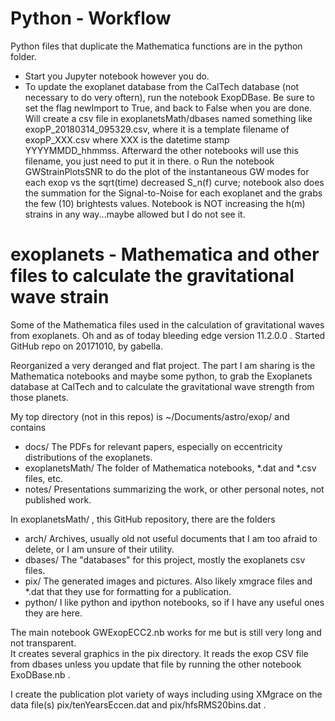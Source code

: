 # Python - Workflow

Python files that duplicate the Mathematica functions are in the python folder.

* Start you Jupyter notebook however you do.
* To update the exoplanet database from the CalTech database (not necessary to do very oftern), run the notebook
ExopDBase.  Be sure to set the flag newImport to True, and back to False when you are done.  Will create a csv file
in exoplanetsMath/dbases named something like exopP_20180314_095329.csv, where it is a template filename of
exopP_XXX.csv where XXX is the datetime stamp YYYYMMDD_hhmmss.  Afterward the other notebooks will use this filename,
you just need to put it in there.
o Run the notebook GWStrainPlotsSNR to do the plot of the instantaneous GW modes for each exop vs the sqrt(time)
decreased S_n(f) curve; notebook also does the summation for the Signal-to-Noise for each exoplanet and the grabs the
few (10) brightests values.  Notebook is NOT increasing the h(m) strains in any way...maybe allowed but I do not see
it.

# exoplanets - Mathematica and other files to calculate the gravitational wave strain

Some of the Mathematica files used in the calculation of gravitational waves from exoplanets.  Oh and as of today bleeding edge version 11.2.0.0 .
Started GitHub repo on 20171010, by gabella.

Reorganized a very deranged and flat project.  The part I am sharing is the
Mathematica notebooks and maybe some python, to grab the Exoplanets database
at CalTech and to calculate the gravitational wave strength from those
planets.

My top directory (not in this repos) is ~/Documents/astro/exop/  and contains

* docs/   The PDFs for relevant papers, especially on eccentricity distributions of
        the exoplanets.
* exoplanetsMath/     The folder of Mathematica notebooks, *.dat and *.csv files, etc.
* notes/     Presentations summarizing the work, or other personal notes, not published
work.

In exoplanetsMath/  , this GitHub repository, there are the folders

* arch/
  Archives, usually old not useful documents that I am too afraid to delete, or
  I am unsure of their utility.
* dbases/
  The "databases" for this project, mostly the exoplanets csv files.
* pix/
  The generated images and pictures.  Also likely xmgrace files and *.dat
  that they use for formatting for a publication.
* python/
  I like python and ipython notebooks, so if I have any useful ones they are here.

The main notebook GWExopECC2.nb works for me but is still very long and not transparent.  
It creates several graphics in the pix directory.  It reads the exop CSV file from dbases
 unless you update that file by running the other notebook ExoDBase.nb .

I create the publication plot variety of ways including using XMgrace
on the data file(s) pix/tenYearsEccen.dat and pix/hfsRMS20bins.dat .





